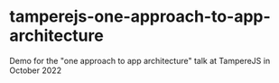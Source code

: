 # tamperejs-one-approach-to-app-architecture

Demo for the "one approach to app architecture" talk at TampereJS in October 2022
